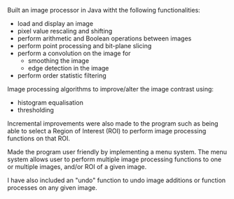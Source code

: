 Built an image processor in Java witht the following functionalities:

- load and display an image
- pixel value rescaling and shifting 
- perform arithmetic and Boolean operations between images 
- perform point processing and bit-plane slicing 
- perform a convolution on the image for
  - smoothing the image
  - edge detection in the image 
- perform order statistic filtering

Image processing algorithms to improve/alter the image contrast using:

- histogram equalisation 
- thresholding 

Incremental improvements were also made to the program such as being able to select a Region of Interest (ROI) to perform image
processing functions on that ROI. 

Made the program user friendly by implementing a menu system. The menu system allows user to perform multiple image processing functions to one or multiple images, and/or ROI of a given image. 

I have also included an "undo" function to undo image additions or function processes on any given image. 
